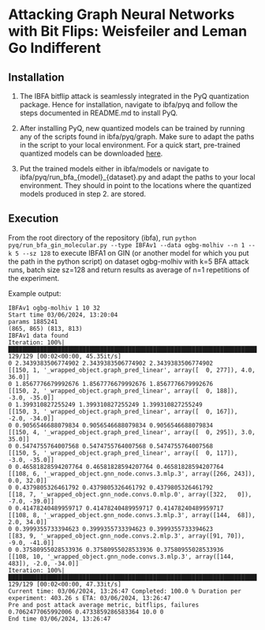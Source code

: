 # Attacking Graph Neural Networks with Bit Flips: Weisfeiler and Leman Go Indifferent

## Installation
1) The IBFA bitflip attack is seamlessly integrated in the PyQ quantization package. Hence for installation, navigate to ibfa/pyq and follow the steps documented in README.md to install PyQ.

2) After installing PyQ, new quantized models can be trained by running any of the scripts found in ibfa/pyq/graph. Make sure to adapt the paths in the script to your local environment. 
For a quick start, pre-trained quantized models can be downloaded [here](https://ucloud.univie.ac.at/index.php/s/aY5e3b6Jdyy5HTa).

3) Put the trained models either in ibfa/models or navigate to ibfa/pyq/run_bfa_{model}_{dataset}.py and adapt the paths to your local environment. They should in point to the locations where the quantized models produced in step 2. are stored.

## Execution 
From the root directory of the repository (ibfa), run
``python pyq/run_bfa_gin_molecular.py --type IBFAv1 --data ogbg-molhiv --n 1 --k 5 --sz 128``
to execute IBFA1 on GIN (or another model for which you put the path in the python script) on dataset ogbg-molhiv with k=5 BFA attack runs, batch size sz=128 and return results as average of n=1 repetitions of the experiment. 

Example output:

    IBFAv1 ogbg-molhiv 1 10 32
    Start time 03/06/2024, 13:20:04
    params 1885241
    (865, 865) (813, 813)
    IBFAv1 data found
    Iteration: 100%|██████████████████████████████████████████████████████████████████████████████████████████████████████████████████████████████████████████████████████████████████████████████████████| 129/129 [00:02<00:00, 45.35it/s]
    0 2.3439383506774902 2.3439383506774902 2.3439383506774902
    [[150, 1, '_wrapped_object.graph_pred_linear', array([  0, 277]), 4.0, 36.0]]
    0 1.8567776679992676 1.8567776679992676 1.8567776679992676
    [[150, 2, '_wrapped_object.graph_pred_linear', array([  0, 188]), -3.0, -35.0]]
    0 1.399310827255249 1.399310827255249 1.399310827255249
    [[150, 3, '_wrapped_object.graph_pred_linear', array([  0, 167]), -2.0, -34.0]]
    0 0.9056546688079834 0.9056546688079834 0.9056546688079834
    [[150, 4, '_wrapped_object.graph_pred_linear', array([  0, 295]), 3.0, 35.0]]
    0 0.5474755764007568 0.5474755764007568 0.5474755764007568
    [[150, 5, '_wrapped_object.graph_pred_linear', array([  0, 117]), -3.0, -35.0]]
    0 0.46581828594207764 0.46581828594207764 0.46581828594207764
    [[108, 6, '_wrapped_object.gnn_node.convs.3.mlp.3', array([266, 243]), 0.0, 32.0]]
    0 0.4379805326461792 0.4379805326461792 0.4379805326461792
    [[18, 7, '_wrapped_object.gnn_node.convs.0.mlp.0', array([322,   0]), -7.0, -39.0]]
    0 0.41478240489959717 0.41478240489959717 0.41478240489959717
    [[108, 8, '_wrapped_object.gnn_node.convs.3.mlp.3', array([144,  68]), 2.0, 34.0]]
    0 0.3999355733394623 0.3999355733394623 0.3999355733394623
    [[83, 9, '_wrapped_object.gnn_node.convs.2.mlp.3', array([91, 70]), -9.0, -41.0]]
    0 0.37580955028533936 0.37580955028533936 0.37580955028533936
    [[108, 10, '_wrapped_object.gnn_node.convs.3.mlp.3', array([144, 483]), -2.0, -34.0]]
    Iteration: 100%|██████████████████████████████████████████████████████████████████████████████████████████████████████████████████████████████████████████████████████████████████████████████████████| 129/129 [00:02<00:00, 47.33it/s]
    Current time: 03/06/2024, 13:26:47 Completed: 100.0 % Duration per experiment: 403.26 s ETA: 03/06/2024, 13:26:47
    Pre and post attack average metric, bitflips, failures 0.7062477065992006 0.4733859286583364 10.0 0
    End time 03/06/2024, 13:26:47

